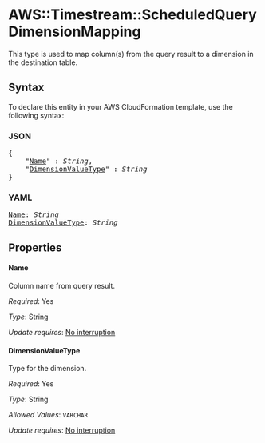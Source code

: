 # AWS::Timestream::ScheduledQuery DimensionMapping

This type is used to map column(s) from the query result to a dimension in the destination table.

## Syntax

To declare this entity in your AWS CloudFormation template, use the following syntax:

### JSON

<pre>
{
    "<a href="#name" title="Name">Name</a>" : <i>String</i>,
    "<a href="#dimensionvaluetype" title="DimensionValueType">DimensionValueType</a>" : <i>String</i>
}
</pre>

### YAML

<pre>
<a href="#name" title="Name">Name</a>: <i>String</i>
<a href="#dimensionvaluetype" title="DimensionValueType">DimensionValueType</a>: <i>String</i>
</pre>

## Properties

#### Name

Column name from query result.

_Required_: Yes

_Type_: String

_Update requires_: [No interruption](https://docs.aws.amazon.com/AWSCloudFormation/latest/UserGuide/using-cfn-updating-stacks-update-behaviors.html#update-no-interrupt)

#### DimensionValueType

Type for the dimension.

_Required_: Yes

_Type_: String

_Allowed Values_: <code>VARCHAR</code>

_Update requires_: [No interruption](https://docs.aws.amazon.com/AWSCloudFormation/latest/UserGuide/using-cfn-updating-stacks-update-behaviors.html#update-no-interrupt)

